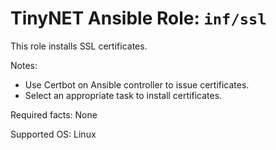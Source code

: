 # TinyNET Ansible Role: `inf/ssl`

This role installs SSL certificates.

Notes:

- Use Certbot on Ansible controller to issue certificates.
- Select an appropriate task to install certificates.

Required facts: None

Supported OS: Linux
